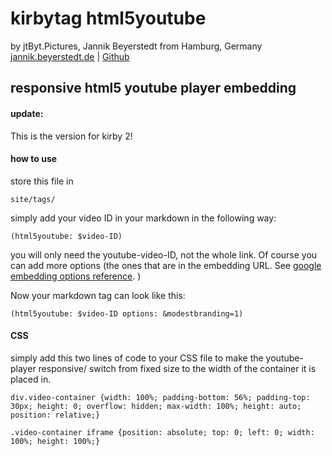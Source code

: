 # kirbytag html5youtube
by jtByt.Pictures, Jannik Beyerstedt from Hamburg, Germany  
[jannik.beyerstedt.de](http://jannik.beyerstedt.de) | [Github](https://github.com/jtByt-Pictures)  


## responsive html5 youtube player embedding

#### update:
This is the version for kirby 2!

#### how to use
store this file in
	
	site/tags/

simply add your video ID in your markdown in the following way:

    (html5youtube: $video-ID)

you will only need the youtube-video-ID, not the whole link. Of course you can add more options (the ones that are in the embedding URL. See [google embedding options reference](https://developers.google.com/youtube/player_parameters?hl=en#Parameters). )

Now your markdown tag can look like this:

	(html5youtube: $video-ID options: &modestbranding=1)


#### CSS

simply add this two lines of code to your CSS file to make the youtube-player responsive/ switch from fixed size to the width of the container it is placed in.

	div.video-container {width: 100%; padding-bottom: 56%; padding-top: 30px; height: 0; overflow: hidden; max-width: 100%; height: auto; position: relative;}
	
	.video-container iframe {position: absolute; top: 0; left: 0; width: 100%; height: 100%;}
